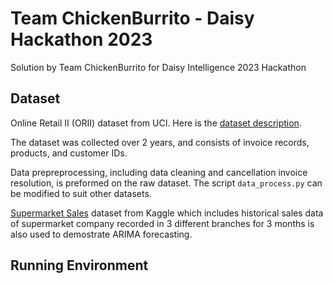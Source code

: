 # Team ChickenBurrito - Daisy Hackathon 2023
Solution by Team ChickenBurrito for Daisy Intelligence 2023 Hackathon

## Dataset
Online Retail II (ORII) dataset from UCI. Here is the [dataset description](https://archive.ics.uci.edu/ml/datasets/Online+Retail+II).

The dataset was collected over 2 years, and consists of invoice records, products, and customer IDs.

Data prepreprocessing, including data cleaning and cancellation invoice resolution, is preformed on the raw dataset. 
The script `data_process.py` can be modified to suit other datasets.

[Supermarket Sales](https://www.kaggle.com/datasets/aungpyaeap/supermarket-sales) dataset from Kaggle which includes historical sales data of supermarket company recorded in 3 different branches for 3 months is also used to demostrate ARIMA forecasting. 

## Running Environment

